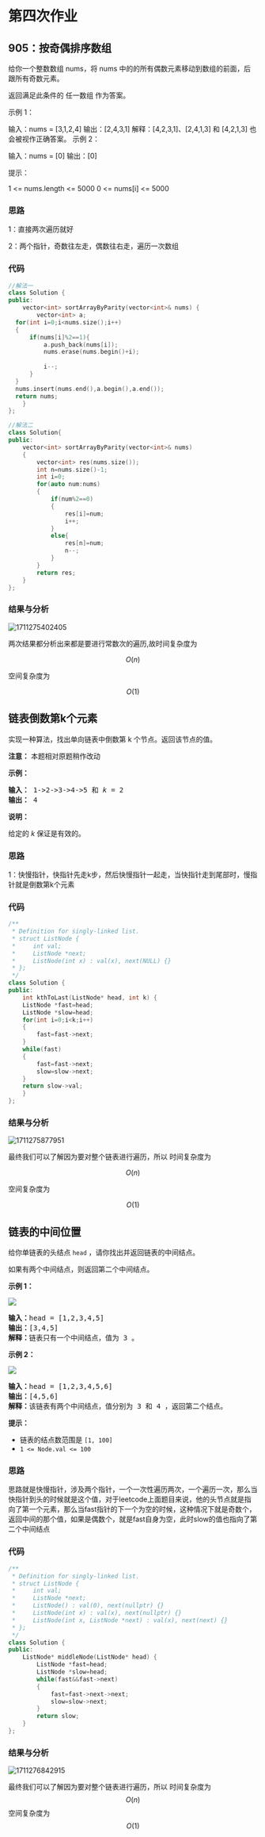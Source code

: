 # 第四次作业

## 905：按奇偶排序数组

给你一个整数数组 nums，将 nums 中的的所有偶数元素移动到数组的前面，后跟所有奇数元素。

返回满足此条件的 任一数组 作为答案。

示例 1：

输入：nums = [3,1,2,4]
输出：[2,4,3,1]
解释：[4,2,3,1]、[2,4,1,3] 和 [4,2,1,3] 也会被视作正确答案。
示例 2：

输入：nums = [0]
输出：[0]

提示：

1 <= nums.length <= 5000
0 <= nums[i] <= 5000

### 思路

1：直接两次遍历就好

2：两个指针，奇数往左走，偶数往右走，遍历一次数组

### 代码

```cpp
//解法一
class Solution {
public:
    vector<int> sortArrayByParity(vector<int>& nums) {
        vector<int> a;
  for(int i=0;i<nums.size();i++)
  {
      if(nums[i]%2==1){
          a.push_back(nums[i]);
          nums.erase(nums.begin()+i);
  
          i--;
      }
  }
  nums.insert(nums.end(),a.begin(),a.end());
  return nums;
    }
};
```

```cpp
//解法二
class Solution{
public:
    vector<int> sortArrayByParity(vector<int>& nums)
    {
        vector<int> res(nums.size());
        int n=nums.size()-1;
        int i=0;
        for(auto num:nums)
        {
            if(num%2==0)
            {
                res[i]=num;
                i++;
            }
            else{
                res[n]=num;
                n--;
            }
        }
        return res;
    }
};
```

### 结果与分析

![1711275402405](image/2022212080_刘纪彤_第四次作业/1711275402405.png)

两次结果都分析出来都是要进行常数次的遍历,故时间复杂度为

$$
O(n)
$$

空间复杂度为

$$
O(1)
$$

## 链表倒数第k个元素

实现一种算法，找出单向链表中倒数第 k 个节点。返回该节点的值。

 **注意：** 本题相对原题稍作改动

**示例：**

<pre><strong>输入：</strong> 1->2->3->4->5 和 <em>k</em> = 2
<strong>输出： </strong>4</pre>

**说明：**

给定的 *k* 保证是有效的。

### 思路

1：快慢指针，快指针先走k步，然后快慢指针一起走，当快指针走到尾部时，慢指针就是倒数第k个元素

### 代码

```cpp
/**
 * Definition for singly-linked list.
 * struct ListNode {
 *     int val;
 *     ListNode *next;
 *     ListNode(int x) : val(x), next(NULL) {}
 * };
 */
class Solution {
public:
    int kthToLast(ListNode* head, int k) {
    ListNode *fast=head;
    ListNode *slow=head;
    for(int i=0;i<k;i++)
    {
        fast=fast->next;
    }
    while(fast)
    {
        fast=fast->next;
        slow=slow->next;
    }
    return slow->val;
    }
};
```

### 结果与分析

![1711275877951](image/2022212080_刘纪彤_第四次作业/1711275877951.png)

最终我们可以了解因为要对整个链表进行遍历，所以
时间复杂度为

$$
O(n)
$$

空间复杂度为

$$
O(1)
$$

## 链表的中间位置

给你单链表的头结点 `head` ，请你找出并返回链表的中间结点。

如果有两个中间结点，则返回第二个中间结点。

**示例 1：**

![](https://assets.leetcode.com/uploads/2021/07/23/lc-midlist1.jpg)

<pre><strong>输入：</strong>head = [1,2,3,4,5]
<strong>输出：</strong>[3,4,5]
<strong>解释：</strong>链表只有一个中间结点，值为 3 。
</pre>

**示例 2：**

![](https://assets.leetcode.com/uploads/2021/07/23/lc-midlist2.jpg)

<pre><strong>输入：</strong>head = [1,2,3,4,5,6]
<strong>输出：</strong>[4,5,6]
<strong>解释：</strong>该链表有两个中间结点，值分别为 3 和 4 ，返回第二个结点。
</pre>

**提示：**

* 链表的结点数范围是 `[1, 100]`
* `1 <= Node.val <= 100`

### 思路

思路就是快慢指针，涉及两个指针，一个一次性遍历两次，一个遍历一次，那么当快指针到头的时候就是这个值，对于leetcode上面题目来说，他的头节点就是指向了第一个元素，那么当fast指针的下一个为空的时候，这种情况下就是奇数个，返回中间的那个值，如果是偶数个，就是fast自身为空，此时slow的值也指向了第二个中间结点

### 代码

```cpp
/**
 * Definition for singly-linked list.
 * struct ListNode {
 *     int val;
 *     ListNode *next;
 *     ListNode() : val(0), next(nullptr) {}
 *     ListNode(int x) : val(x), next(nullptr) {}
 *     ListNode(int x, ListNode *next) : val(x), next(next) {}
 * };
 */
class Solution {
public:
    ListNode* middleNode(ListNode* head) {
        ListNode *fast=head;
        ListNode *slow=head;
        while(fast&&fast->next)
        {
            fast=fast->next->next;
            slow=slow->next;
        }
        return slow;
    }
};
```

### 结果与分析

![1711276842915](image/2022212080_刘纪彤_第四次作业/1711276842915.png)

最终我们可以了解因为要对整个链表进行遍历，所以
时间复杂度为
$$
O(n)
$$
空间复杂度为
$$
O(1)
$$
